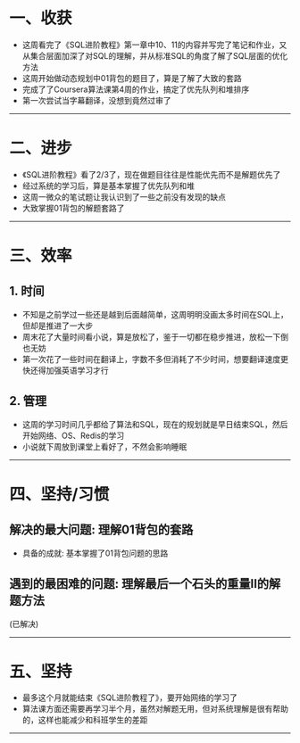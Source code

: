 # 一、收获

- 这周看完了《SQL进阶教程》第一章中10、11的内容并写完了笔记和作业，又从集合层面加深了对SQL的理解，并从标准SQL的角度了解了SQL层面的优化方法
- 这周开始做动态规划中01背包的题目了，算是了解了大致的套路
- 完成了了Coursera算法课第4周的作业，搞定了优先队列和堆排序
- 第一次尝试当字幕翻译，没想到竟然过审了

<hr>







# 二、进步

- 《SQL进阶教程》看了2/3了，现在做题目往往是性能优先而不是解题优先了
- 经过系统的学习后，算是基本掌握了优先队列和堆
- 这周一微众的笔试题让我认识到了一些之前没有发现的缺点
- 大致掌握01背包的解题套路了

<hr>









# 三、效率



## 1. 时间

- 不知是之前学过一些还是越到后面越简单，这周明明没画太多时间在SQL上，但却是推进了一大步
- 周末花了大量时间看小说，算是放松了，鉴于一切都在稳步推进，放松一下倒也无妨
- 第一次花了一些时间在翻译上，字数不多但消耗了不少时间，想要翻译速度更快还得加强英语学习才行



## 2. 管理

- 这周的学习时间几乎都给了算法和SQL，现在的规划就是早日结束SQL，然后开始网络、OS、Redis的学习
- 小说就下周放到课堂上看好了，不然会影响睡眠

<hr>













# 四、坚持/习惯



## 解决的最大问题: 理解01背包的套路

- 具备的成就: 基本掌握了01背包问题的思路



## 遇到的最困难的问题: 理解最后一个石头的重量II的解题方法

(已解决)

<hr>











# 五、坚持

- 最多这个月就能结束《SQL进阶教程了》，要开始网络的学习了
- 算法课方面还需要再学习半个月，虽然对解题无用，但对系统理解是很有帮助的，这样也能减少和科班学生的差距

<hr>

